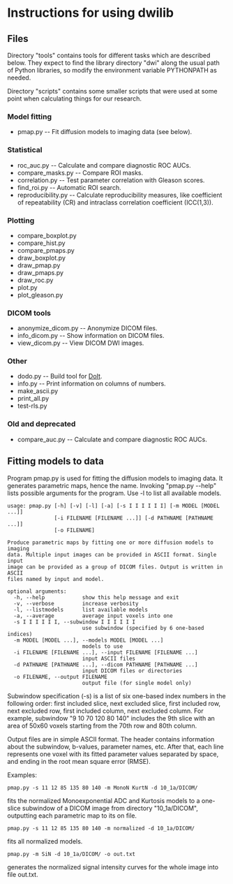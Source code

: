 Instructions for using dwilib
=============================


Files
-----
Directory "tools" contains tools for different tasks which are described below.
They expect to find the library directory "dwi" along the usual path of Python
libraries, so modify the environment variable PYTHONPATH as needed.

Directory "scripts" contains some smaller scripts that were used at some point
when calculating things for our research.

### Model fitting
* pmap.py -- Fit diffusion models to imaging data (see below).

### Statistical
* roc_auc.py -- Calculate and compare diagnostic ROC AUCs.
* compare_masks.py -- Compare ROI masks.
* correlation.py -- Test parameter correlation with Gleason scores.
* find_roi.py -- Automatic ROI search.
* reproducibility.py -- Calculate reproducibility measures, like coefficient of
  repeatability (CR) and intraclass correlation coefficient (ICC(1,3)).

### Plotting
* compare_boxplot.py
* compare_hist.py
* compare_pmaps.py
* draw_boxplot.py
* draw_pmap.py
* draw_pmaps.py
* draw_roc.py
* plot.py
* plot_gleason.py

### DICOM tools
* anonymize_dicom.py -- Anonymize DICOM files.
* info_dicom.py -- Show information on DICOM files.
* view_dicom.py -- View DICOM DWI images.

### Other
* dodo.py -- Build tool for [DoIt](http://pydoit.org/).
* info.py -- Print information on columns of numbers.
* make_ascii.py
* print_all.py
* test-rls.py

### Old and deprecated
* compare_auc.py -- Calculate and compare diagnostic ROC AUCs.


Fitting models to data
----------------------

Program pmap.py is used for fitting the diffusion models to imaging data. It
generates parametric maps, hence the name. Invoking "pmap.py --help" lists
possible arguments for the program. Use -l to list all available models.

    usage: pmap.py [-h] [-v] [-l] [-a] [-s I I I I I I] [-m MODEL [MODEL ...]]
                   [-i FILENAME [FILENAME ...]] [-d PATHNAME [PATHNAME ...]]
                   [-o FILENAME]

    Produce parametric maps by fitting one or more diffusion models to imaging
    data. Multiple input images can be provided in ASCII format. Single input
    image can be provided as a group of DICOM files. Output is written in ASCII
    files named by input and model.

    optional arguments:
      -h, --help            show this help message and exit
      -v, --verbose         increase verbosity
      -l, --listmodels      list available models
      -a, --average         average input voxels into one
      -s I I I I I I, --subwindow I I I I I I
                            use subwindow (specified by 6 one-based indices)
      -m MODEL [MODEL ...], --models MODEL [MODEL ...]
                            models to use
      -i FILENAME [FILENAME ...], --input FILENAME [FILENAME ...]
                            input ASCII files
      -d PATHNAME [PATHNAME ...], --dicom PATHNAME [PATHNAME ...]
                            input DICOM files or directories
      -o FILENAME, --output FILENAME
                            output file (for single model only)

Subwindow specification (-s) is a list of six one-based index numbers in the
following order: first included slice, next excluded slice, first included row,
next excluded row, first included column, next excluded column. For example,
subwindow "9 10 70 120 80 140" includes the 9th slice with an area of 50x60
voxels starting from the 70th row and 80th column.

Output files are in simple ASCII format. The header contains information about
the subwindow, b-values, parameter names, etc. After that, each line represents
one voxel with its fitted parameter values separated by space, and ending in
the root mean square error (RMSE).

Examples:

    pmap.py -s 11 12 85 135 80 140 -m MonoN KurtN -d 10_1a/DICOM/

fits the normalized Monoexponential ADC and Kurtosis models to a one-slice
subwindow of a DICOM image from directory "10_1a/DICOM", outputting each
parametric map to its on file.

    pmap.py -s 11 12 85 135 80 140 -m normalized -d 10_1a/DICOM/

fits all normalized models.

    pmap.py -m SiN -d 10_1a/DICOM/ -o out.txt

generates the normalized signal intensity curves for the whole image into file
out.txt.
